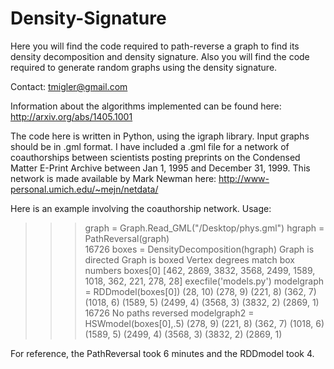 Density-Signature
=================

Here you will find the code required to path-reverse a graph to find its density decomposition and density signature. Also you will find the code required to generate random graphs using the density signature.

Contact: tmigler@gmail.com

Information about the algorithms implemented can be found here: http://arxiv.org/abs/1405.1001

The code here is written in Python, using the igraph library. Input graphs should be in .gml format.
I have included a .gml file for a network of coauthorships between scientists posting preprints on the Condensed Matter E-Print Archive between Jan 1, 1995 and December 31, 1999. This network is made available by Mark Newman here: http://www-personal.umich.edu/~mejn/netdata/


Here is an example involving the coauthorship network.
Usage:
>>> graph = Graph.Read_GML("/Desktop/phys.gml")
>>> hgraph = PathReversal(graph)                                                
16726
>>> boxes = DensityDecomposition(hgraph)
Graph is directed
Graph is boxed
Vertex degrees match box numbers
>>> boxes[0]
[462, 2869, 3832, 3568, 2499, 1589, 1018, 362, 221, 278, 28]
>>> execfile('models.py')
>>> modelgraph = RDDmodel(boxes[0])
(28, 10)
(278, 9)
(221, 8)
(362, 7)
(1018, 6)
(1589, 5)
(2499, 4)
(3568, 3)
(3832, 2)
(2869, 1)
16726
No paths reversed
>>> modelgraph2 = HSWmodel(boxes[0],.5)
(278, 9)
(221, 8)
(362, 7)
(1018, 6)
(1589, 5)
(2499, 4)
(3568, 3)
(3832, 2)
(2869, 1)
>>> 

For reference, the PathReversal took 6 minutes and the RDDmodel took 4.
